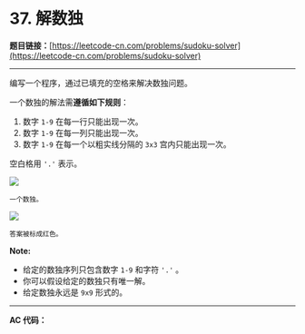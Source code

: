 # 37. 解数独

**题目链接：**[https://leetcode-cn.com/problems/sudoku-solver](https://leetcode-cn.com/problems/sudoku-solver)

---

<div class="content__1Y2H">
 <div class="notranslate">
  <p>编写一个程序，通过已填充的空格来解决数独问题。</p> 
  <p>一个数独的解法需<strong>遵循如下规则</strong>：</p> 
  <ol> 
   <li>数字&nbsp;<code>1-9</code>&nbsp;在每一行只能出现一次。</li> 
   <li>数字&nbsp;<code>1-9</code>&nbsp;在每一列只能出现一次。</li> 
   <li>数字&nbsp;<code>1-9</code>&nbsp;在每一个以粗实线分隔的&nbsp;<code>3x3</code>&nbsp;宫内只能出现一次。</li> 
  </ol> 
  <p>空白格用&nbsp;<code>'.'</code>&nbsp;表示。</p> 
  <p><img src="http://upload.wikimedia.org/wikipedia/commons/thumb/f/ff/Sudoku-by-L2G-20050714.svg/250px-Sudoku-by-L2G-20050714.svg.png"></p> 
  <p><small>一个数独。</small></p> 
  <p><img src="http://upload.wikimedia.org/wikipedia/commons/thumb/3/31/Sudoku-by-L2G-20050714_solution.svg/250px-Sudoku-by-L2G-20050714_solution.svg.png"></p> 
  <p><small>答案被标成红色。</small></p> 
  <p><strong>Note:</strong></p> 
  <ul> 
   <li>给定的数独序列只包含数字&nbsp;<code>1-9</code>&nbsp;和字符&nbsp;<code>'.'</code>&nbsp;。</li> 
   <li>你可以假设给定的数独只有唯一解。</li> 
   <li>给定数独永远是&nbsp;<code>9x9</code>&nbsp;形式的。</li> 
  </ul> 
 </div>
</div>

---

**AC 代码：**

```java

```